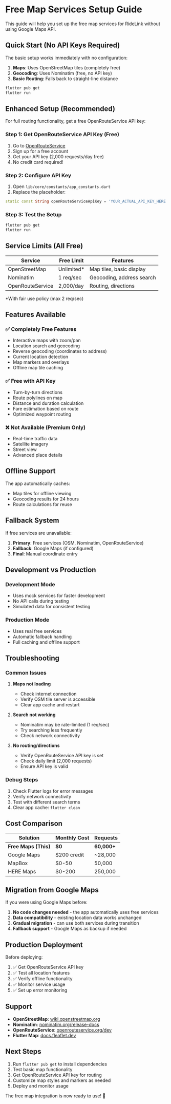 # Free Map Services Setup Guide

This guide will help you set up the free map services for RideLink without using Google Maps API.

## Quick Start (No API Keys Required)

The basic setup works immediately with no configuration:

1. **Maps**: Uses OpenStreetMap tiles (completely free)
2. **Geocoding**: Uses Nominatim (free, no API key)
3. **Basic Routing**: Falls back to straight-line distance

```bash
flutter pub get
flutter run
```

## Enhanced Setup (Recommended)

For full routing functionality, get a free OpenRouteService API key:

### Step 1: Get OpenRouteService API Key (Free)

1. Go to [OpenRouteService](https://openrouteservice.org/dev/#/signup)
2. Sign up for a free account
3. Get your API key (2,000 requests/day free)
4. No credit card required!

### Step 2: Configure API Key

1. Open `lib/core/constants/app_constants.dart`
2. Replace the placeholder:

```dart
static const String openRouteServiceApiKey = 'YOUR_ACTUAL_API_KEY_HERE';
```

### Step 3: Test the Setup

```bash
flutter pub get
flutter run
```

## Service Limits (All Free)

| Service | Free Limit | Features |
|---------|------------|----------|
| OpenStreetMap | Unlimited* | Map tiles, basic display |
| Nominatim | 1 req/sec | Geocoding, address search |
| OpenRouteService | 2,000/day | Routing, directions |

*With fair use policy (max 2 req/sec)

## Features Available

### ✅ Completely Free Features
- Interactive maps with zoom/pan
- Location search and geocoding
- Reverse geocoding (coordinates to address)
- Current location detection
- Map markers and overlays
- Offline map tile caching

### ✅ Free with API Key
- Turn-by-turn directions
- Route polylines on map
- Distance and duration calculation
- Fare estimation based on route
- Optimized waypoint routing

### ❌ Not Available (Premium Only)
- Real-time traffic data
- Satellite imagery
- Street view
- Advanced place details

## Offline Support

The app automatically caches:
- Map tiles for offline viewing
- Geocoding results for 24 hours
- Route calculations for reuse

## Fallback System

If free services are unavailable:
1. **Primary**: Free services (OSM, Nominatim, OpenRouteService)
2. **Fallback**: Google Maps (if configured)
3. **Final**: Manual coordinate entry

## Development vs Production

### Development Mode
- Uses mock services for faster development
- No API calls during testing
- Simulated data for consistent testing

### Production Mode
- Uses real free services
- Automatic fallback handling
- Full caching and offline support

## Troubleshooting

### Common Issues

1. **Maps not loading**
   - Check internet connection
   - Verify OSM tile server is accessible
   - Clear app cache and restart

2. **Search not working**
   - Nominatim may be rate-limited (1 req/sec)
   - Try searching less frequently
   - Check network connectivity

3. **No routing/directions**
   - Verify OpenRouteService API key is set
   - Check daily limit (2,000 requests)
   - Ensure API key is valid

### Debug Steps

1. Check Flutter logs for error messages
2. Verify network connectivity
3. Test with different search terms
4. Clear app cache: `flutter clean`

## Cost Comparison

| Solution | Monthly Cost | Requests |
|----------|--------------|----------|
| **Free Maps (This)** | **$0** | **60,000+** |
| Google Maps | $200 credit | ~28,000 |
| MapBox | $0-50 | 50,000 |
| HERE Maps | $0-200 | 250,000 |

## Migration from Google Maps

If you were using Google Maps before:

1. **No code changes needed** - the app automatically uses free services
2. **Data compatibility** - existing location data works unchanged  
3. **Gradual migration** - can use both services during transition
4. **Fallback support** - Google Maps as backup if needed

## Production Deployment

Before deploying:

1. ✅ Get OpenRouteService API key
2. ✅ Test all location features
3. ✅ Verify offline functionality
4. ✅ Monitor service usage
5. ✅ Set up error monitoring

## Support

- **OpenStreetMap**: [wiki.openstreetmap.org](https://wiki.openstreetmap.org)
- **Nominatim**: [nominatim.org/release-docs](https://nominatim.org/release-docs)
- **OpenRouteService**: [openrouteservice.org/dev](https://openrouteservice.org/dev)
- **Flutter Map**: [docs.fleaflet.dev](https://docs.fleaflet.dev)

## Next Steps

1. Run `flutter pub get` to install dependencies
2. Test basic map functionality
3. Get OpenRouteService API key for routing
4. Customize map styles and markers as needed
5. Deploy and monitor usage

The free map integration is now ready to use! 🎉
